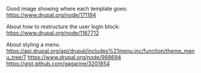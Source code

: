 Good image showing where each template goes:
https://www.drupal.org/node/171194

About how to restructure the user login block:
https://www.drupal.org/node/1167712

About styling a menu.
https://api.drupal.org/api/drupal/includes%21menu.inc/function/theme_menu_tree/7
https://www.drupal.org/node/988694
https://gist.github.com/gagarine/3201854
